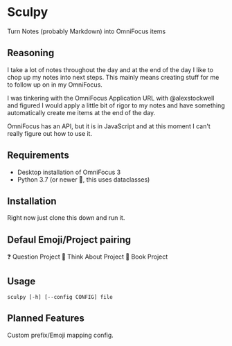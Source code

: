# Sculpy
Turn Notes (probably Markdown) into OmniFocus items

## Reasoning
I take a lot of notes throughout the day and at the end of the day I like to chop up my notes into next steps. This mainly means creating stuff for me to follow up on in my OmniFocus.

I was tinkering with the OmniFocus Application URL with @alexstockwell and figured I would apply a little bit of rigor to my notes and have something automatically create me items at the end of the day.

OmniFocus has an API, but it is in JavaScript and at this moment I can't really figure out how to use it.

## Requirements
- Desktop installation of OmniFocus 3
- Python 3.7 (or newer 🤷, this uses dataclasses)

## Installation
Right now just clone this down and run it. 

## Defaul Emoji/Project pairing
 ❓ Question Project
 🤔 Think About Project
 📖 Book Project

## Usage
`sculpy [-h] [--config CONFIG] file`

## Planned Features
Custom prefix/Emoji mapping config.

